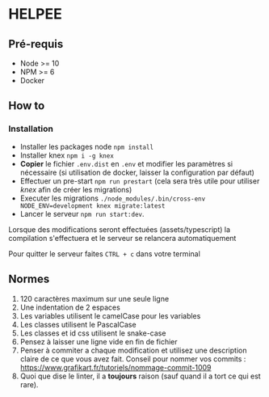 # HELPEE

## Pré-requis
- Node >= 10
- NPM >= 6
- Docker

## How to
### Installation
- Installer les packages node `npm install`
- Installer knex `npm i -g knex`
- **Copier** le fichier `.env.dist` en `.env` et modifier les paramètres si nécessaire (si utilisation
de docker, laisser la configuration par défaut)
- Effectuer un pre-start `npm run prestart` (cela sera très utile pour utiliser _knex_ afin de créer les migrations)
- Executer les migrations `./node_modules/.bin/cross-env NODE_ENV=development knex migrate:latest`
- Lancer le serveur `npm run start:dev`.

Lorsque des modifications seront effectuées (assets/typescript) la compilation s'effectuera et le serveur
se relancera automatiquement

Pour quitter le serveur faites `CTRL + c` dans votre terminal

## Normes
1. 120 caractères maximum sur une seule ligne
2. Une indentation de 2 espaces
3. Les variables utilisent le camelCase pour les variables
4. Les classes utilisent le PascalCase
5. Les classes et id css utilisent le snake-case
6. Pensez à laisser une ligne vide en fin de fichier
7. Penser à commiter a chaque modification et utilisez une description claire de ce que vous avez fait.
Conseil pour nommer vos commits : https://www.grafikart.fr/tutoriels/nommage-commit-1009
8. Quoi que dise le linter, il a **toujours** raison (sauf quand il a tort ce qui est rare).

